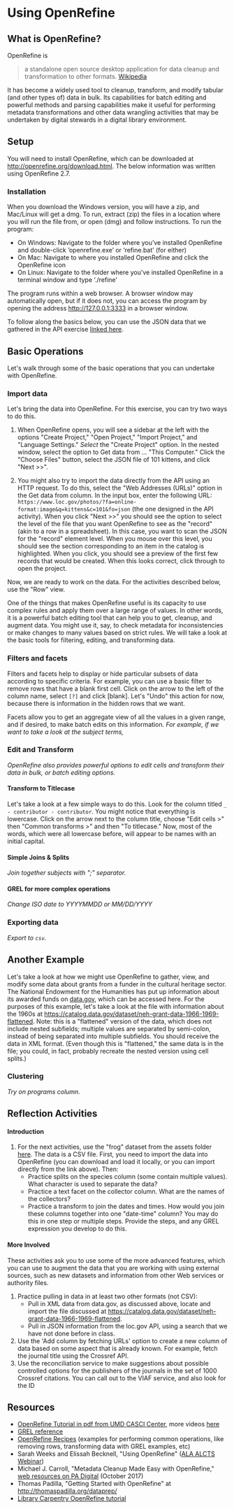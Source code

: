 # Using OpenRefine

## What is OpenRefine?

OpenRefine is

> a standalone open source desktop application for data cleanup
> and transformation to other formats.
> [Wikipedia](https://en.wikipedia.org/wiki/OpenRefine "cited March 7, 2018")

It has become a widely used tool to cleanup, transform, and modify tabular (and other types of) data in bulk. Its capabilities for batch editing and powerful methods and parsing capabilities make it useful for performing metadata transformations and other data wrangling activities that may be undertaken by digital stewards in a digital library environment.

## Setup

You will need to install OpenRefine, which can be downloaded at http://openrefine.org/download.html. The below information was written using OpenRefine 2.7.

### Installation

When you download the Windows version, you will have a zip, and Mac/Linux will get a dmg. To run, extract (zip) the files in a location where you will run the file from, or open (dmg) and follow instructions. To run the program:

* On Windows: Navigate to the folder where you’ve installed OpenRefine and double-click ’openrefine.exe’ or ‘refine.bat’ (for either)
* On Mac: Navigate to where you installed OpenRefine and click the OpenRefine icon
* On Linux: Navigate to the folder where you’ve installed OpenRefine in a terminal window and type ‘./refine’

The program runs within a web browser. A browser window may automatically open, but if it does not, you can access the program by opening the address http://127.0.0.1:3333 in a browser window.

To follow along the basics below, you can use the JSON data that we gathered in the API exercise [linked here](../assets/loc-101-kittens.json).

## Basic Operations

Let's walk through some of the basic operations that you can undertake with OpenRefine.

### Import data

Let's bring the data into OpenRefine. For this exercise, you can try two ways to do this.

1. When OpenRefine opens, you will see a sidebar at the left with the options "Create Project," "Open Project," "Import Project," and "Language Settings." *Select* the "Create Project" option. In the nested window, select the option to Get data from ... "This Computer." Click the "Choose Files" button, select the JSON file of 101 kittens, and click "Next >>".

2. You might also try to import the data directly from the API using an HTTP request. To do this, select the "Web Addresses (URLs)" option in the Get data from column. In the input box, enter the following URL: `https://www.loc.gov/photos/?fa=online-format:image&q=kittens&c=101&fo=json` (the one designed in the API activity). When you click "Next >>" you should see the option to select the level of the file that you want OpenRefine to see as the "record" (akin to a row in a spreadsheet). In this case, you want to scan the JSON for the "record" element level. When you mouse over this level, you should see the section corresponding to an item in the catalog is highlighted. When you click, you should see a preview of the first few records that would be created. When this looks correct, click through to open the project.

Now, we are ready to work on the data. For the activities described below, use the "Row" view.

One of the things that makes OpenRefine useful is its capacity to use complex rules and apply them over a large range of values.
In other words, it is a powerful batch editing tool that can help you to get, cleanup, and augment data. You might use it, say, to check metadata for inconsistencies or make changes to many values based on strict rules. We will take a look at the basic tools for filtering, editing, and transforming data.

### Filters and facets
Filters and facets help to display or hide particular subsets of data according to specific criteria. For example, you can use a basic filter to remove rows that have a blank first cell. Click on the arrow to the left of the column name, select `[?]` and click [blank]. Let's "Undo" this action for now, because there is information in the hidden rows that we want.

Facets allow you to get an aggregate view of all the values in a given range, and if desired, to make batch edits on this information. *For example, if we want to take a look at the subject terms,*

### Edit and Transform
*OpenRefine also provides powerful options to edit cells and transform their data in bulk, or batch editing options.*

#### Transform to Titlecase
Let's take a look at a few simple ways to do this. Look for the column titled `_ - contributor - contributor`. You might notice that everything is lowercase. Click on the arrow next to the column title, choose "Edit cells >" then "Common transforms >" and then "To titlecase." Now, most of the words, which were all lowercase before, will appear to be names with an initial capital.

#### Simple Joins & Splits
*Join together subjects with ";" separator.*

#### GREL for more complex operations
*Change ISO date to YYYYMMDD or MM/DD/YYYY*

### Exporting data
*Export to `csv`.*


## Another Example

Let's take a look at how we might use OpenRefine to gather, view, and modify some data about
grants from a funder in the cultural heritage sector. The National Endowment for the
Humanities has put up information about its awarded funds on [data.gov](http://data.gov/),
which can be accessed here. For the purposes of this example, let's take a look at the file with
information about the 1960s at https://catalog.data.gov/dataset/neh-grant-data-1966-1969-flattened. Note: this is a "flattened" version of the data, which does not include nested subfields; multiple values are separated by semi-colon, instead
of being separated into multiple subfields. You should receive the data in XML format. (Even though this is "flattened," the same data is in the file; you could, in fact, probably recreate the nested version using cell splits.)

### Clustering
*Try on programs column.*

## Reflection Activities
#### Introduction
1. For the next activities, use the "frog" dataset from the assets folder 
[here](../assets/FW06166-frogs-track-info-no-location.csv). The data is a CSV file. 
First, you need to import the data into OpenRefine (you can download and load it locally, 
or you can import directly from the link above). Then:
    * Practice splits on the species column (some contain multiple values). What character is used to separate the data? 
    * Practice a text facet on the collector column. What are the names of the collectors? 
    * Practice a transform to join the dates and times. How would you join these columns together into one "date-time" column? You may do this in one step or multiple steps. Provide the steps, and any GREL expression you develop to do this. 

#### More Involved
These activities ask you to use some of the more advanced features, which you can use to augment 
the data that you are working with using external sources, such as new datasets and information 
from other Web services or authority files. 
1. Practice pulling in data in at least two other formats (not CSV): 
    * Pull in XML data from data.gov, as discussed above, locate and import the file discussed at https://catalog.data.gov/dataset/neh-grant-data-1966-1969-flattened. 
    * Pull in JSON information from the loc.gov API, using a search that we have not done before in class. 
1. Use the 'Add column by fetching URLs' option to create a new column of data based on some aspect that is already known. 
  For example, fetch the journal title using the Crossref API.
1. Use the reconciliation service to make suggestions about possible controlled options for the 
  publishers of the journals in the set of 1000 Crossref citations. You can call out to the VIAF service, and also look for the ID

## Resources

* [OpenRefine Tutorial in pdf from UMD CASCI Center](https://casci.umd.edu/wp-content/uploads/2013/12/OpenRefine-tutorial-v1.5.pdf), more videos [here](https://casci.umd.edu/research-resource/data-manipulation-tools/openrefine/)
* [GREL reference](https://github.com/OpenRefine/OpenRefine/wiki/General-Refine-Expression-Language)
* [OpenRefine Recipes](https://github.com/OpenRefine/OpenRefine/wiki/Recipes) (examples for performing common operations, like removing rows, transforming data with GREL examples, etc)
* Sarah Weeks and Elissah Becknell, "Using OpenRefine" ([ALA ALCTS Webinar](http://www.ala.org/alcts/confevents/upcoming/webinar/091813))
* Michael J. Carroll, "Metadata Cleanup Made Easy with OpenRefine," [web resources on PA Digital](https://padigital.org/2017/10/31/metadata-cleanup-made-easy-with-openrefine/) (October 2017)
* Thomas Padilla, "Getting Started with OpenRefine" at http://thomaspadilla.org/dataprep/
* [Library Carpentry OpenRefine tutorial](http://data-lessons.github.io/library-openrefine/)
